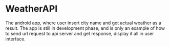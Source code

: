 # WeatherAPI
The android app, where user insert city name and get actual weather as a result. The app is still in development phase, and is only an example of how to send url request to api server and get response, display it all in user interface.
